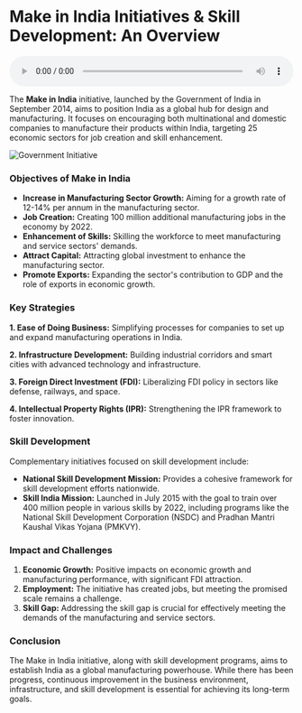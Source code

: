 # Make in India Initiatives & Skill Development: An Overview

<audio controls style="width: 100%;">
  <source src="../../../../../audio/4th_sem/ED/Unit-3 Entrepreneurship in MSMEs/3.e Make in India Initiatives & Skill Development.mp3" type="audio/mpeg">
  Your browser does not support the audio element.
</audio>


The **Make in India** initiative, launched by the Government of India in September 2014, aims to position India as a global hub for design and manufacturing. It focuses on encouraging both multinational and domestic companies to manufacture their products within India, targeting 25 economic sectors for job creation and skill enhancement.

![Government Initiative](https://pmindia.gov.in/wp-content/uploads/2015/03/gov-track6.png)

### Objectives of Make in India

- **Increase in Manufacturing Sector Growth:** Aiming for a growth rate of 12-14% per annum in the manufacturing sector.
- **Job Creation:** Creating 100 million additional manufacturing jobs in the economy by 2022.
- **Enhancement of Skills:** Skilling the workforce to meet manufacturing and service sectors' demands.
- **Attract Capital:** Attracting global investment to enhance the manufacturing sector.
- **Promote Exports:** Expanding the sector's contribution to GDP and the role of exports in economic growth.

### Key Strategies

**1. Ease of Doing Business:** Simplifying processes for companies to set up and expand manufacturing operations in India.

**2. Infrastructure Development:** Building industrial corridors and smart cities with advanced technology and infrastructure.

**3. Foreign Direct Investment (FDI):** Liberalizing FDI policy in sectors like defense, railways, and space.

**4. Intellectual Property Rights (IPR):** Strengthening the IPR framework to foster innovation.

### Skill Development

Complementary initiatives focused on skill development include:

- **National Skill Development Mission:** Provides a cohesive framework for skill development efforts nationwide.
- **Skill India Mission:** Launched in July 2015 with the goal to train over 400 million people in various skills by 2022, including programs like the National Skill Development Corporation (NSDC) and Pradhan Mantri Kaushal Vikas Yojana (PMKVY).

### Impact and Challenges

1. **Economic Growth:** Positive impacts on economic growth and manufacturing performance, with significant FDI attraction.
2. **Employment:** The initiative has created jobs, but meeting the promised scale remains a challenge.
3. **Skill Gap:** Addressing the skill gap is crucial for effectively meeting the demands of the manufacturing and service sectors.

### Conclusion

The Make in India initiative, along with skill development programs, aims to establish India as a global manufacturing powerhouse. While there has been progress, continuous improvement in the business environment, infrastructure, and skill development is essential for achieving its long-term goals.
